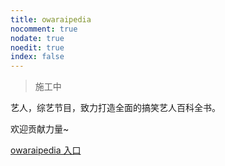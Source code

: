 ```yaml
---
title: owaraipedia
nocomment: true
nodate: true
noedit: true
index: false
---
```





> 施工中

艺人，综艺节目，致力打造全面的搞笑艺人百科全书。

欢迎贡献力量~

[owaraipedia 入口](https://owaraipedia.netlify.com/)



<!-- <div class ="resp-container"> -->
<!--     <iframe class="testiframe" src="//player.bilibili.com/player.html?aid=30574862"", scrolling="no", allowfullscreen="true" > </iframe> -->
<!--     <iframe class="testiframe" src="https://www.fantasy.tv/videoAd/videoAd.html?id=2103781&channelId=0&code=ca34560415ad6cfe3e885a228c21dc55" frameborder=0 allowfullscreen allowfullscreen="true" >
    </iframe>


</div>

 -->
<!-- <div class ="resp-container">
<iframe class="testiframe" src="//player.bilibili.com/player.html?aid=30574862"", scrolling="no", allowfullscreen="true" > </iframe>
</div>
 -->
<!--
<div class="vcontainer">  <iframe class="video" src="//www.bilibili.com/blackboard/player.html?aid=',aid,
" width="100%" height="500" frameborder="0" allowfullscreen="allowfullscreen"></iframe></div>' -->

